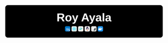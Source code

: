 <a href="https://troy8203.github.io/Portfolio-blog/" target="_blank">
  <img src="./banner.svg" alt="Banner">
</a>
<p align="center"></p>
